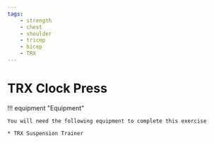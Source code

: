 ```yaml
---
tags:
    - strength
    - chest
    - shoulder
    - tricep
    - bicep
    - TRX
---
```


#  TRX Clock Press

!!! equipment "Equipment"

    You will need the following equipment to complete this exercise
    
    * TRX Suspension Trainer